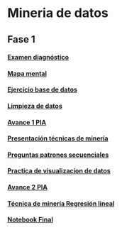# Mineria de datos
## Fase 1
#### [Examen diagnóstico](https://github.com/CristinaVM19/Mineriadedatos/blob/main/Examen_1941502.pdf)
#### [Mapa mental](https://github.com/CristinaVM19/Mineriadedatos/blob/main/MapaMental_1_1941502.pdf)
#### [Ejercicio base de datos](https://github.com/aadrieel/MineriaDeDatos/blob/main/Equipo_3_Ejercicio%20Base%20de%20Datos.pdf)
#### [Limpieza de datos](https://github.com/aadrieel/MineriaDeDatos/blob/main/Ej_Limpieza_Equipo_3.ipynb)
#### [Avance 1 PIA](https://github.com/aadrieel/MineriaDeDatos/blob/main/Avance1_PIA_Equipo_3.ipynb)
#### [Presentación técnicas de minería](https://github.com/aadrieel/MineriaDeDatos/blob/main/Presentacion_PatronesSecuenciales_3.pdf)
#### [Preguntas patrones secuenciales](https://github.com/aadrieel/MineriaDeDatos/blob/main/Pregunta_Presentaci%C3%B3n_Patrones_Secuenciales_3.pdf)
#### [Practica de visualizacion de datos](https://github.com/aadrieel/MineriaDeDatos/blob/main/Visualizaci%C3%B3n_3.ipynb)
#### [Avance 2 PIA](https://github.com/aadrieel/MineriaDeDatos/blob/main/AvancePIA_II_002_3.ipynb)
#### [Técnica de minería Regresión lineal](https://github.com/aadrieel/MineriaDeDatos/blob/main/T%C3%A9cnica_Miner%C3%ADa_RL_3.ipynb)
#### [Notebook Final](https://github.com/aadrieel/MineriaDeDatos/blob/main/Notebook_Final_3.ipynb)
